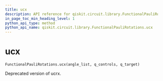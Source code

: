 ```yaml
---
title: ucx
description: API reference for qiskit.circuit.library.FunctionalPauliRotations.ucx
in_page_toc_min_heading_level: 1
python_api_type: method
python_api_name: qiskit.circuit.library.FunctionalPauliRotations.ucx
---
```


# ucx

<span id="qiskit.circuit.library.FunctionalPauliRotations.ucx" />

`FunctionalPauliRotations.ucx(angle_list, q_controls, q_target)`

Deprecated version of ucrx.

